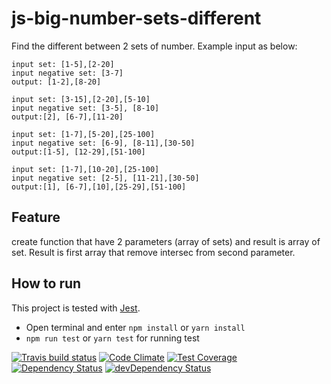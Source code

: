 # js-big-number-sets-different
Find the different between 2 sets of number. Example input as below:
```
input set: [1­-5],[2­-20]
input negative set: [3­-7]
output: [1­-2],[8­-20] 
­­­­­­­­­­­­­­­­­­­­­­­­­­­­­­­­­­­­­­­­­­­­­­­­­­­­­­­­­­­­­­­­­­­­­­ 
input set: [3­-15],[2-­20],[5-­10]
input negative set: [3­-5], [8­-10]
output:[2], [6­-7],[11­-20] 
­­­­­­­­­­­­­­­­­­­­­­­­­­­­­­­­­­­­­­­­­­­­­­­­­­­­­­­­­­­­­­­­­­­­­­ 
input set: [1­-7],[5­-20],[25­-100]
input negative set: [6­-9], [8­-11],[30­-50]
output:[1­-5], [12­-29],[51­-100] 
­­­­­­­­­­­­­­­­­­­­­­­­­­­­­­­­­­­­­­­­­­­­­­­­­­­­­­­­­­­­­­­­­­­­­­ 
input set: [1­-7],[10­-20],[25­-100]
input negative set: [2­-5], [11­-21],[30­-50]
output:[1], [6­-7],[10],[25­-29],[51­-100]
```
## Feature
create function that have 2 parameters (array of sets) and result is array of set.
Result is first array that remove intersec from second parameter.

## How to run
This project is tested with [Jest](https://facebook.github.io/jest/).
* Open terminal and enter `npm install` or `yarn install`
* `npm run test` or `yarn test` for running test

[![Travis build status](http://img.shields.io/travis/jellydn/js-big-number-sets-different.svg?style=flat)](https://travis-ci.org/jellydn/js-big-number-sets-different)
[![Code Climate](https://codeclimate.com/github/jellydn/js-big-number-sets-different/badges/gpa.svg)](https://codeclimate.com/github/jellydn/js-big-number-sets-different)
[![Test Coverage](https://codeclimate.com/github/jellydn/js-big-number-sets-different/badges/coverage.svg)](https://codeclimate.com/github/jellydn/js-big-number-sets-different)
[![Dependency Status](https://david-dm.org/jellydn/js-big-number-sets-different.svg)](https://david-dm.org/jellydn/js-big-number-sets-different)
[![devDependency Status](https://david-dm.org/jellydn/js-big-number-sets-different/dev-status.svg)](https://david-dm.org/jellydn/js-big-number-sets-different#info=devDependencies)
